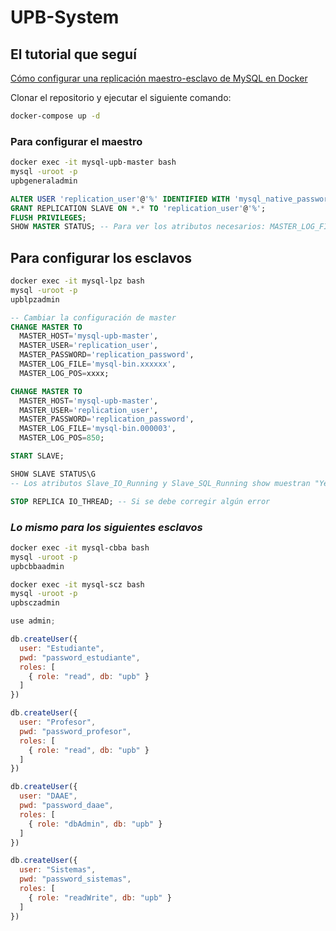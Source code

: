 # UPB-System

## El tutorial que seguí

[Cómo configurar una replicación maestro-esclavo de MySQL en Docker](https://dev.to/siddhantkcode/how-to-set-up-a-mysql-master-slave-replication-in-docker-4n0a)

Clonar el repositorio y ejecutar el siguiente comando:
```bash
docker-compose up -d
```

### Para configurar el maestro

```bash
docker exec -it mysql-upb-master bash
mysql -uroot -p
upbgeneraladmin
```
```sql
ALTER USER 'replication_user'@'%' IDENTIFIED WITH 'mysql_native_password' BY 'replication_password';
GRANT REPLICATION SLAVE ON *.* TO 'replication_user'@'%';
FLUSH PRIVILEGES;
SHOW MASTER STATUS; -- Para ver los atributos necesarios: MASTER_LOG_FILE, MASTER_LOG_POS;
```
## Para configurar los esclavos
```bash
docker exec -it mysql-lpz bash
mysql -uroot -p
upblpzadmin
```
```sql
-- Cambiar la configuración de master
CHANGE MASTER TO
  MASTER_HOST='mysql-upb-master',
  MASTER_USER='replication_user',
  MASTER_PASSWORD='replication_password',
  MASTER_LOG_FILE='mysql-bin.xxxxxx',
  MASTER_LOG_POS=xxxx;

CHANGE MASTER TO
  MASTER_HOST='mysql-upb-master',
  MASTER_USER='replication_user',
  MASTER_PASSWORD='replication_password',
  MASTER_LOG_FILE='mysql-bin.000003',
  MASTER_LOG_POS=850;

START SLAVE;

SHOW SLAVE STATUS\G
-- Los atributos Slave_IO_Running y Slave_SQL_Running show muestran "Yes".

STOP REPLICA IO_THREAD; -- Si se debe corregir algún error
```
### *Lo mismo para los siguientes esclavos*
```bash
docker exec -it mysql-cbba bash
mysql -uroot -p
upbcbbaadmin
```
```bash
docker exec -it mysql-scz bash
mysql -uroot -p
upbsczadmin
```

```js
use admin;

db.createUser({
  user: "Estudiante",
  pwd: "password_estudiante",
  roles: [
    { role: "read", db: "upb" }
  ]
})

db.createUser({
  user: "Profesor",
  pwd: "password_profesor",
  roles: [
    { role: "read", db: "upb" }
  ]
})

db.createUser({
  user: "DAAE",
  pwd: "password_daae",
  roles: [
    { role: "dbAdmin", db: "upb" }
  ]
})

db.createUser({
  user: "Sistemas",
  pwd: "password_sistemas",
  roles: [
    { role: "readWrite", db: "upb" }
  ]
})

```
